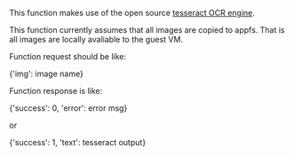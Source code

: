 This function makes use of the open source [tesseract OCR engine](https://github.com/tesseract-ocr/tesseract).

This function currently assumes that all images are copied to appfs. That is all images
are locally avaliable to the guest VM.

Function request should be like:

{'img': image name}

Function response is like:

{'success': 0, 'error': error msg}

or

{'success': 1, 'text': tesseract output}
